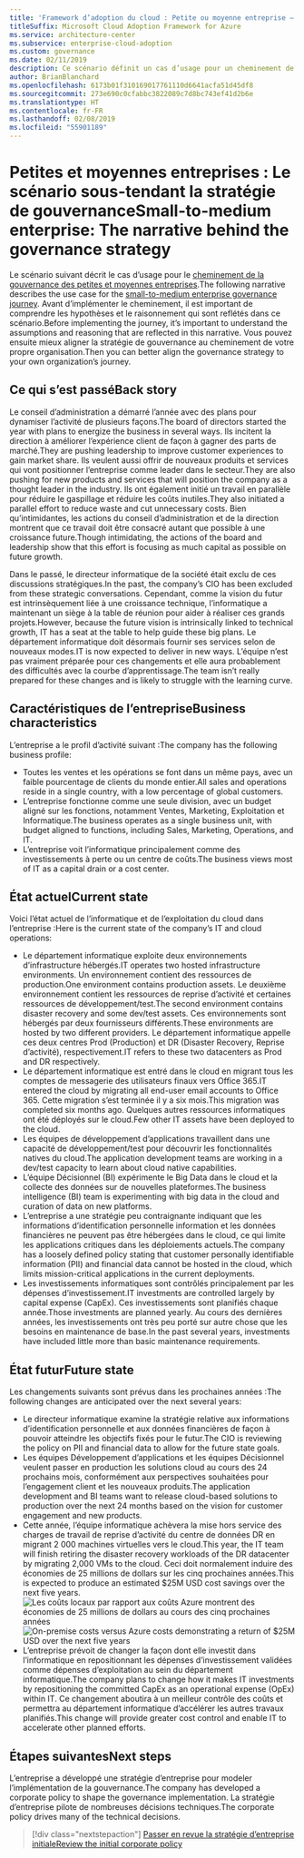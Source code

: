 ```yaml
---
title: 'Framework d’adoption du cloud : Petite ou moyenne entreprise – Scénario initial sous-tendant la stratégie de gouvernance'
titleSuffix: Microsoft Cloud Adoption Framework for Azure
ms.service: architecture-center
ms.subservice: enterprise-cloud-adoption
ms.custom: governance
ms.date: 02/11/2019
description: Ce scénario définit un cas d’usage pour un cheminement de la gouvernance des petites et moyennes entreprises.
author: BrianBlanchard
ms.openlocfilehash: 6173b01f310169017761110d6641acfa51d45df8
ms.sourcegitcommit: 273e690c0cfabbc3822089c7d8bc743ef41d2b6e
ms.translationtype: HT
ms.contentlocale: fr-FR
ms.lasthandoff: 02/08/2019
ms.locfileid: "55901189"
---
```

# <a name="small-to-medium-enterprise-the-narrative-behind-the-governance-strategy"></a><span data-ttu-id="34b73-103">Petites et moyennes entreprises : Le scénario sous-tendant la stratégie de gouvernance</span><span class="sxs-lookup"><span data-stu-id="34b73-103">Small-to-medium enterprise: The narrative behind the governance strategy</span></span>

<span data-ttu-id="34b73-104">Le scénario suivant décrit le cas d’usage pour le [cheminement de la gouvernance des petites et moyennes entreprises](./overview.md).</span><span class="sxs-lookup"><span data-stu-id="34b73-104">The following narrative describes the use case for the [small-to-medium enterprise governance journey](./overview.md).</span></span> <span data-ttu-id="34b73-105">Avant d’implémenter le cheminement, il est important de comprendre les hypothèses et le raisonnement qui sont reflétés dans ce scénario.</span><span class="sxs-lookup"><span data-stu-id="34b73-105">Before implementing the journey, it’s important to understand the assumptions and reasoning that are reflected in this narrative.</span></span> <span data-ttu-id="34b73-106">Vous pouvez ensuite mieux aligner la stratégie de gouvernance au cheminement de votre propre organisation.</span><span class="sxs-lookup"><span data-stu-id="34b73-106">Then you can better align the governance strategy to your own organization’s journey.</span></span>

## <a name="back-story"></a><span data-ttu-id="34b73-107">Ce qui s’est passé</span><span class="sxs-lookup"><span data-stu-id="34b73-107">Back story</span></span>

<span data-ttu-id="34b73-108">Le conseil d’administration a démarré l’année avec des plans pour dynamiser l’activité de plusieurs façons.</span><span class="sxs-lookup"><span data-stu-id="34b73-108">The board of directors started the year with plans to energize the business in several ways.</span></span> <span data-ttu-id="34b73-109">Ils incitent la direction à améliorer l’expérience client de façon à gagner des parts de marché.</span><span class="sxs-lookup"><span data-stu-id="34b73-109">They are pushing leadership to improve customer experiences to gain market share.</span></span> <span data-ttu-id="34b73-110">Ils veulent aussi offrir de nouveaux produits et services qui vont positionner l’entreprise comme leader dans le secteur.</span><span class="sxs-lookup"><span data-stu-id="34b73-110">They are also pushing for new products and services that will position the company as a thought leader in the industry.</span></span> <span data-ttu-id="34b73-111">Ils ont également initié un travail en parallèle pour réduire le gaspillage et réduire les coûts inutiles.</span><span class="sxs-lookup"><span data-stu-id="34b73-111">They also initiated a parallel effort to reduce waste and cut unnecessary costs.</span></span> <span data-ttu-id="34b73-112">Bien qu’intimidantes, les actions du conseil d’administration et de la direction montrent que ce travail doit être consacré autant que possible à une croissance future.</span><span class="sxs-lookup"><span data-stu-id="34b73-112">Though intimidating, the actions of the board and leadership show that this effort is focusing as much capital as possible on future growth.</span></span>

<span data-ttu-id="34b73-113">Dans le passé, le directeur informatique de la société était exclu de ces discussions stratégiques.</span><span class="sxs-lookup"><span data-stu-id="34b73-113">In the past, the company’s CIO has been excluded from these strategic conversations.</span></span> <span data-ttu-id="34b73-114">Cependant, comme la vision du futur est intrinsèquement liée à une croissance technique, l’informatique a maintenant un siège à la table de réunion pour aider à réaliser ces grands projets.</span><span class="sxs-lookup"><span data-stu-id="34b73-114">However, because the future vision is intrinsically linked to technical growth, IT has a seat at the table to help guide these big plans.</span></span> <span data-ttu-id="34b73-115">Le département informatique doit désormais fournir ses services selon de nouveaux modes.</span><span class="sxs-lookup"><span data-stu-id="34b73-115">IT is now expected to deliver in new ways.</span></span> <span data-ttu-id="34b73-116">L’équipe n’est pas vraiment préparée pour ces changements et elle aura probablement des difficultés avec la courbe d’apprentissage.</span><span class="sxs-lookup"><span data-stu-id="34b73-116">The team isn’t really prepared for these changes and is likely to struggle with the learning curve.</span></span>

## <a name="business-characteristics"></a><span data-ttu-id="34b73-117">Caractéristiques de l’entreprise</span><span class="sxs-lookup"><span data-stu-id="34b73-117">Business characteristics</span></span>

<span data-ttu-id="34b73-118">L’entreprise a le profil d’activité suivant :</span><span class="sxs-lookup"><span data-stu-id="34b73-118">The company has the following business profile:</span></span>

- <span data-ttu-id="34b73-119">Toutes les ventes et les opérations se font dans un même pays, avec un faible pourcentage de clients du monde entier.</span><span class="sxs-lookup"><span data-stu-id="34b73-119">All sales and operations reside in a single country, with a low percentage of global customers.</span></span>
- <span data-ttu-id="34b73-120">L’entreprise fonctionne comme une seule division, avec un budget aligné sur les fonctions, notamment Ventes, Marketing, Exploitation et Informatique.</span><span class="sxs-lookup"><span data-stu-id="34b73-120">The business operates as a single business unit, with budget aligned to functions, including Sales, Marketing, Operations, and IT.</span></span>
- <span data-ttu-id="34b73-121">L’entreprise voit l’informatique principalement comme des investissements à perte ou un centre de coûts.</span><span class="sxs-lookup"><span data-stu-id="34b73-121">The business views most of IT as a capital drain or a cost center.</span></span>

## <a name="current-state"></a><span data-ttu-id="34b73-122">État actuel</span><span class="sxs-lookup"><span data-stu-id="34b73-122">Current state</span></span>

<span data-ttu-id="34b73-123">Voici l’état actuel de l’informatique et de l’exploitation du cloud dans l’entreprise :</span><span class="sxs-lookup"><span data-stu-id="34b73-123">Here is the current state of the company’s IT and cloud operations:</span></span>

- <span data-ttu-id="34b73-124">Le département informatique exploite deux environnements d’infrastructure hébergés.</span><span class="sxs-lookup"><span data-stu-id="34b73-124">IT operates two hosted infrastructure environments.</span></span> <span data-ttu-id="34b73-125">Un environnement contient des ressources de production.</span><span class="sxs-lookup"><span data-stu-id="34b73-125">One environment contains production assets.</span></span> <span data-ttu-id="34b73-126">Le deuxième environnement contient les ressources de reprise d’activité et certaines ressources de développement/test.</span><span class="sxs-lookup"><span data-stu-id="34b73-126">The second environment contains disaster recovery and some dev/test assets.</span></span> <span data-ttu-id="34b73-127">Ces environnements sont hébergés par deux fournisseurs différents.</span><span class="sxs-lookup"><span data-stu-id="34b73-127">These environments are hosted by two different providers.</span></span> <span data-ttu-id="34b73-128">Le département informatique appelle ces deux centres Prod (Production) et DR (Disaster Recovery, Reprise d’activité), respectivement.</span><span class="sxs-lookup"><span data-stu-id="34b73-128">IT refers to these two datacenters as Prod and DR respectively.</span></span>
- <span data-ttu-id="34b73-129">Le département informatique est entré dans le cloud en migrant tous les comptes de messagerie des utilisateurs finaux vers Office 365.</span><span class="sxs-lookup"><span data-stu-id="34b73-129">IT entered the cloud by migrating all end-user email accounts to Office 365.</span></span> <span data-ttu-id="34b73-130">Cette migration s’est terminée il y a six mois.</span><span class="sxs-lookup"><span data-stu-id="34b73-130">This migration was completed six months ago.</span></span> <span data-ttu-id="34b73-131">Quelques autres ressources informatiques ont été déployés sur le cloud.</span><span class="sxs-lookup"><span data-stu-id="34b73-131">Few other IT assets have been deployed to the cloud.</span></span>
- <span data-ttu-id="34b73-132">Les équipes de développement d’applications travaillent dans une capacité de développement/test pour découvrir les fonctionnalités natives du cloud.</span><span class="sxs-lookup"><span data-stu-id="34b73-132">The application development teams are working in a dev/test capacity to learn about cloud native capabilities.</span></span>
- <span data-ttu-id="34b73-133">L’équipe Décisionnel (BI) expérimente le Big Data dans le cloud et la collecte des données sur de nouvelles plateformes.</span><span class="sxs-lookup"><span data-stu-id="34b73-133">The business intelligence (BI) team is experimenting with big data in the cloud and curation of data on new platforms.</span></span>
- <span data-ttu-id="34b73-134">L’entreprise a une stratégie peu contraignante indiquant que les informations d’identification personnelle information et les données financières ne peuvent pas être hébergées dans le cloud, ce qui limite les applications critiques dans les déploiements actuels.</span><span class="sxs-lookup"><span data-stu-id="34b73-134">The company has a loosely defined policy stating that customer personally identifiable information (PII) and financial data cannot be hosted in the cloud, which limits mission-critical applications in the current deployments.</span></span>
- <span data-ttu-id="34b73-135">Les investissements informatiques sont contrôlés principalement par les dépenses d’investissement.</span><span class="sxs-lookup"><span data-stu-id="34b73-135">IT investments are controlled largely by capital expense (CapEx).</span></span> <span data-ttu-id="34b73-136">Ces investissements sont planifiés chaque année.</span><span class="sxs-lookup"><span data-stu-id="34b73-136">Those investments are planned yearly.</span></span> <span data-ttu-id="34b73-137">Au cours des dernières années, les investissements ont très peu porté sur autre chose que les besoins en maintenance de base.</span><span class="sxs-lookup"><span data-stu-id="34b73-137">In the past several years, investments have included little more than basic maintenance requirements.</span></span>

## <a name="future-state"></a><span data-ttu-id="34b73-138">État futur</span><span class="sxs-lookup"><span data-stu-id="34b73-138">Future state</span></span>

<span data-ttu-id="34b73-139">Les changements suivants sont prévus dans les prochaines années :</span><span class="sxs-lookup"><span data-stu-id="34b73-139">The following changes are anticipated over the next several years:</span></span>

- <span data-ttu-id="34b73-140">Le directeur informatique examine la stratégie relative aux informations d’identification personnelle et aux données financières de façon à pouvoir atteindre les objectifs fixés pour le futur.</span><span class="sxs-lookup"><span data-stu-id="34b73-140">The CIO is reviewing the policy on PII and financial data to allow for the future state goals.</span></span>
- <span data-ttu-id="34b73-141">Les équipes Développement d’applications et les équipes Décisionnel veulent passer en production les solutions cloud au cours des 24 prochains mois, conformément aux perspectives souhaitées pour l’engagement client et les nouveaux produits.</span><span class="sxs-lookup"><span data-stu-id="34b73-141">The application development and BI teams want to release cloud-based solutions to production over the next 24 months based on the vision for customer engagement and new products.</span></span>
- <span data-ttu-id="34b73-142">Cette année, l’équipe informatique achèvera la mise hors service des charges de travail de reprise d’activité du centre de données DR en migrant 2 000 machines virtuelles vers le cloud.</span><span class="sxs-lookup"><span data-stu-id="34b73-142">This year, the IT team will finish retiring the disaster recovery workloads of the DR datacenter by migrating 2,000 VMs to the cloud.</span></span> <span data-ttu-id="34b73-143">Ceci doit normalement induire des économies de 25 millions de dollars sur les cinq prochaines années.</span><span class="sxs-lookup"><span data-stu-id="34b73-143">This is expected to produce an estimated $25M USD cost savings over the next five years.</span></span>
    <span data-ttu-id="34b73-144">![Les coûts locaux par rapport aux coûts Azure montrent des économies de 25 millions de dollars au cours des cinq prochaines années](../../../_images/governance/calculator-small-to-medium-enterprise.png)</span><span class="sxs-lookup"><span data-stu-id="34b73-144">![On-premise costs versus Azure costs demonstrating a return of $25M USD over the next five years](../../../_images/governance/calculator-small-to-medium-enterprise.png)</span></span>
- <span data-ttu-id="34b73-145">L’entreprise prévoit de changer la façon dont elle investit dans l’informatique en repositionnant les dépenses d’investissement validées comme dépenses d’exploitation au sein du département informatique.</span><span class="sxs-lookup"><span data-stu-id="34b73-145">The company plans to change how it makes IT investments by repositioning the committed CapEx as an operational expense (OpEx) within IT.</span></span> <span data-ttu-id="34b73-146">Ce changement aboutira à un meilleur contrôle des coûts et permettra au département informatique d’accélérer les autres travaux planifiés.</span><span class="sxs-lookup"><span data-stu-id="34b73-146">This change will provide greater cost control and enable IT to accelerate other planned efforts.</span></span>

## <a name="next-steps"></a><span data-ttu-id="34b73-147">Étapes suivantes</span><span class="sxs-lookup"><span data-stu-id="34b73-147">Next steps</span></span>

<span data-ttu-id="34b73-148">L’entreprise a développé une stratégie d’entreprise pour modeler l’implémentation de la gouvernance.</span><span class="sxs-lookup"><span data-stu-id="34b73-148">The company has developed a corporate policy to shape the governance implementation.</span></span> <span data-ttu-id="34b73-149">La stratégie d’entreprise pilote de nombreuses décisions techniques.</span><span class="sxs-lookup"><span data-stu-id="34b73-149">The corporate policy drives many of the technical decisions.</span></span>

> [!div class="nextstepaction"]
> [<span data-ttu-id="34b73-150">Passer en revue la stratégie d’entreprise initiale</span><span class="sxs-lookup"><span data-stu-id="34b73-150">Review the initial corporate policy</span></span>](./initial-corporate-policy.md)

